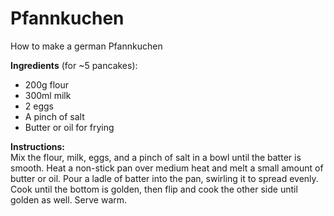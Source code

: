 # Pfannkuchen
How to make a german Pfannkuchen

**Ingredients** (for ~5 pancakes):  
- 200g flour  
- 300ml milk  
- 2 eggs  
- A pinch of salt  
- Butter or oil for frying  

**Instructions:**  
Mix the flour, milk, eggs, and a pinch of salt in a bowl until the batter is smooth. Heat a non-stick pan over medium heat and melt a small amount of butter or oil. Pour a ladle of batter into the pan, swirling it to spread evenly. Cook until the bottom is golden, then flip and cook the other side until golden as well. Serve warm.